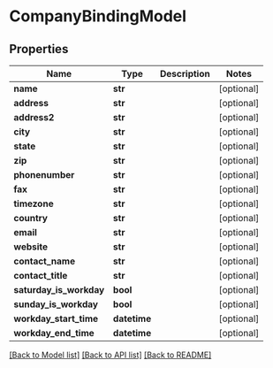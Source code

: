 # CompanyBindingModel

## Properties
Name | Type | Description | Notes
------------ | ------------- | ------------- | -------------
**name** | **str** |  | [optional] 
**address** | **str** |  | [optional] 
**address2** | **str** |  | [optional] 
**city** | **str** |  | [optional] 
**state** | **str** |  | [optional] 
**zip** | **str** |  | [optional] 
**phonenumber** | **str** |  | [optional] 
**fax** | **str** |  | [optional] 
**timezone** | **str** |  | [optional] 
**country** | **str** |  | [optional] 
**email** | **str** |  | [optional] 
**website** | **str** |  | [optional] 
**contact_name** | **str** |  | [optional] 
**contact_title** | **str** |  | [optional] 
**saturday_is_workday** | **bool** |  | [optional] 
**sunday_is_workday** | **bool** |  | [optional] 
**workday_start_time** | **datetime** |  | [optional] 
**workday_end_time** | **datetime** |  | [optional] 

[[Back to Model list]](../README.md#documentation-for-models) [[Back to API list]](../README.md#documentation-for-api-endpoints) [[Back to README]](../README.md)


